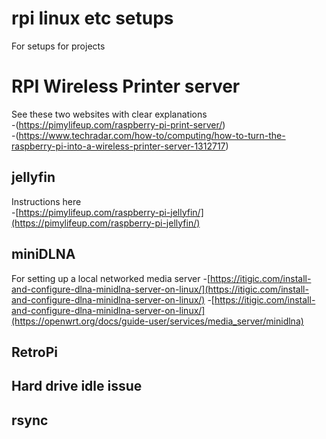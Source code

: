 # rpi linux etc setups
For setups for projects

# RPI Wireless Printer server
See these two websites with clear explanations  
-(https://pimylifeup.com/raspberry-pi-print-server/)  
-(https://www.techradar.com/how-to/computing/how-to-turn-the-raspberry-pi-into-a-wireless-printer-server-1312717)

## jellyfin
Instructions here  
-[https://pimylifeup.com/raspberry-pi-jellyfin/](https://pimylifeup.com/raspberry-pi-jellyfin/)

## miniDLNA
For setting up a local networked media server
-[https://itigic.com/install-and-configure-dlna-minidlna-server-on-linux/](https://itigic.com/install-and-configure-dlna-minidlna-server-on-linux/)
-[https://itigic.com/install-and-configure-dlna-minidlna-server-on-linux/](https://openwrt.org/docs/guide-user/services/media_server/minidlna)


## RetroPi

## Hard drive idle issue

## rsync
